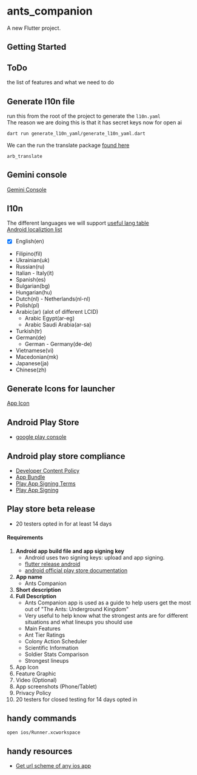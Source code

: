 # ants_companion

A new Flutter project.

## Getting Started

## ToDo

the list of features and what we need to do

## Generate l10n file

run this from the root of the project to generate the `l10n.yaml`  
The reason we are doing this is that it has secret keys now for open ai

```bash
dart run generate_l10n_yaml/generate_l10n_yaml.dart
```

We can the run the translate package
[found here](https://pub.dev/packages/arb_translate)

```
arb_translate
```

## Gemini console

[Gemini Console](https://aistudio.google.com/)

## l10n

The different languages we will support
[useful lang table](https://www.science.co.il/language/Locale-codes.php)  
[Android localiztion list](https://community.appinventor.mit.edu/t/android-localization-code-the-complete-list/7055)

- [x] English(en)
- Filipino(fil)
- Ukrainian(uk)
- Russian(ru)
- Italian - Italy(it)
- Spanish(es)
- Bulgarian(bg)
- Hungarian(hu)
- Dutch(nl) - Netherlands(nl-nl)
- Polish(pl)
- Arabic(ar) (alot of different LCID)
  - Arabic Egypt(ar-eg)
  - Arabic Saudi Arabia(ar-sa)
- Turkish(tr)
- German(de)
  - German - Germany(de-de)
- Vietnamese(vi)
- Macedonian(mk)
- Japanese(ja)
- Chinese(zh)

## Generate Icons for launcher

[App Icon](https://www.appicon.co/)

## Android Play Store

- [google play console](https://play.google.com/console/u)

## Android play store compliance

- [Developer Content Policy](https://play.google/developer-content-policy/)
- [App Bundle](https://developer.android.com/guide/app-bundle)
- [Play App Signing Terms](https://play.google/play-app-signing-terms/)
- [Play App Signing](https://support.google.com/googleplay/android-developer/answer/9842756?hl=en)

## Play store beta release

- 20 testers opted in for at least 14 days

#### Requirements

1. **Android app build file and app signing key**
   - Android uses two signing keys: upload and app signing.
   - [flutter release android](https://docs.flutter.dev/deployment/android)
   - [android official play store documentation](https://support.google.com/googleplay/android-developer/answer/9842756?hl=en&visit_id=638590377975321919-1281253226&rd=1)
2. **App name**
   - Ants Companion
3. **Short description**
4. **Full Description**
   - Ants Companion app is used as a guide to help users get the most out of "The Ants: Underground Kingdom"
   - Very useful to help know what the strongest ants are for different situations and what lineups you should use
   - Main Features
   - Ant Tier Ratings
   - Colony Action Scheduler
   - Scientific Information
   - Soldier Stats Comparison
   - Strongest lineups
5. App Icon
6. Feature Graphic
7. Video (Optional)
8. App screenshots (Phone/Tablet)
9. Privacy Policy
10. 20 testers for closed testing for 14 days opted in

## handy commands

```bash
open ios/Runner.xcworkspace
```

## handy resources

- [Get url scheme of any ios app](https://www.reddit.com/r/workflow/comments/2tlx29/get_url_scheme_of_any_app/)
